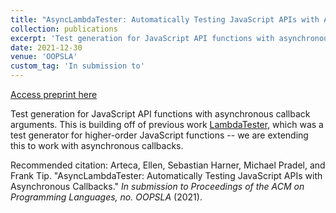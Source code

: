 ```yaml
---
title: "AsyncLambdaTester: Automatically Testing JavaScript APIs with Asynchronous Callbacks"
collection: publications
excerpt: 'Test generation for JavaScript API functions with asynchronous callback arguments'
date: 2021-12-30
venue: 'OOPSLA'
custom_tag: 'In submission to'
---
```


<a href='http://emarteca.github.io/files/oopsla21_2.pdf'>Access preprint here</a>

Test generation for JavaScript API functions with asynchronous callback arguments.
This is building off of previous work [LambdaTester](https://dl.acm.org/doi/pdf/10.1145/3276531), which was a test generator for higher-order JavaScript functions -- we are extending this to work with asynchronous callbacks.

Recommended citation: Arteca, Ellen, Sebastian Harner, Michael Pradel, and Frank Tip. "AsyncLambdaTester: Automatically Testing JavaScript APIs with Asynchronous Callbacks." <i>In submission to Proceedings of the ACM on Programming Languages, no. OOPSLA</i> (2021).
